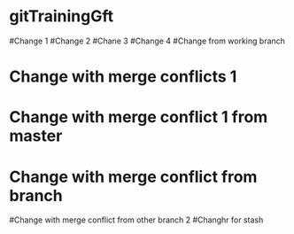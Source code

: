 # gitTrainingGft
#Change 1
#Change 2
#Chane 3
#Change 4
#Change from working branch
# Change with merge conflicts 1
# Change with merge conflict 1 from master
# Change with merge conflict from branch
#Change with merge conflict from other branch 2
#Changhr for stash
